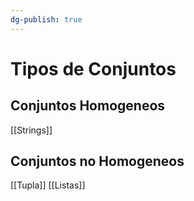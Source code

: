 ```yaml
---
dg-publish: true
---
```

# Tipos de Conjuntos
## Conjuntos Homogeneos
[[Strings]]

## Conjuntos no Homogeneos
[[Tupla]]
[[Listas]]